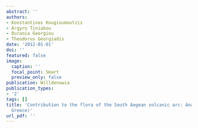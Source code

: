 ```yaml
---
abstract: ''
authors:
- Konstantinos Kougioumoutzis
- Argyro Tiniakou
- Ourania Georgiou
- Theodoros Georgiadis
date: '2012-01-01'
doi: ''
featured: false
image:
  caption: ''
  focal_point: Smart
  preview_only: false
publication: Willdenowia
publication_types:
- '2'
tags: []
title: 'Contribution to the flora of the South Aegean volcanic arc: Anafi island (Kiklades,
  Greece)'
url_pdf: ''
---
```

